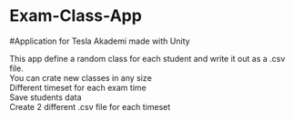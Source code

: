 # Exam-Class-App
#Application for Tesla Akademi made with Unity

This app define a random class for each student and write it out as a .csv file. <br />
You can crate new classes in any size <br />
 Different timeset for each exam time <br />
Save students data <br />
Create 2 different .csv file for each timeset 
